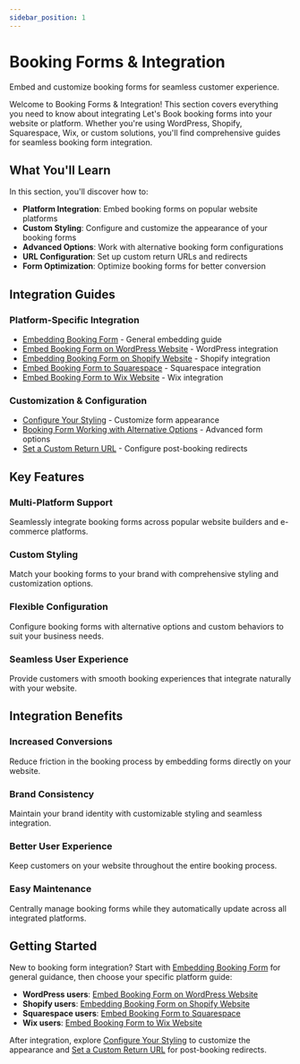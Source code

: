 ```yaml
---
sidebar_position: 1
---
```


# Booking Forms & Integration

Embed and customize booking forms for seamless customer experience.

Welcome to Booking Forms & Integration! This section covers everything you need to know about integrating Let's Book booking forms into your website or platform. Whether you're using WordPress, Shopify, Squarespace, Wix, or custom solutions, you'll find comprehensive guides for seamless booking form integration.

## What You'll Learn

In this section, you'll discover how to:

- **Platform Integration**: Embed booking forms on popular website platforms
- **Custom Styling**: Configure and customize the appearance of your booking forms
- **Advanced Options**: Work with alternative booking form configurations
- **URL Configuration**: Set up custom return URLs and redirects
- **Form Optimization**: Optimize booking forms for better conversion

## Integration Guides

### Platform-Specific Integration

- [Embedding Booking Form](embedding-booking-form.md) - General embedding guide
- [Embed Booking Form on WordPress Website](embed-booking-form-on-wordpress-website.md) - WordPress integration
- [Embedding Booking Form on Shopify Website](embedding-booking-form-on-shopify-website.md) - Shopify integration
- [Embed Booking Form to Squarespace](embed-booking-form-to-squarespace.md) - Squarespace integration
- [Embed Booking Form to Wix Website](embed-booking-form-to-wix-website.md) - Wix integration

### Customization & Configuration

- [Configure Your Styling](configure-your-styling.md) - Customize form appearance
- [Booking Form Working with Alternative Options](booking-form-working-with-alternative-options.md) - Advanced form options
- [Set a Custom Return URL](set-a-custom-return-url.md) - Configure post-booking redirects

## Key Features

### Multi-Platform Support

Seamlessly integrate booking forms across popular website builders and e-commerce platforms.

### Custom Styling

Match your booking forms to your brand with comprehensive styling and customization options.

### Flexible Configuration

Configure booking forms with alternative options and custom behaviors to suit your business needs.

### Seamless User Experience

Provide customers with smooth booking experiences that integrate naturally with your website.

## Integration Benefits

### Increased Conversions

Reduce friction in the booking process by embedding forms directly on your website.

### Brand Consistency

Maintain your brand identity with customizable styling and seamless integration.

### Better User Experience

Keep customers on your website throughout the entire booking process.

### Easy Maintenance

Centrally manage booking forms while they automatically update across all integrated platforms.

## Getting Started

New to booking form integration? Start with [Embedding Booking Form](embedding-booking-form.md) for general guidance, then choose your specific platform guide:

- **WordPress users**: [Embed Booking Form on WordPress Website](embed-booking-form-on-wordpress-website.md)
- **Shopify users**: [Embedding Booking Form on Shopify Website](embedding-booking-form-on-shopify-website.md)
- **Squarespace users**: [Embed Booking Form to Squarespace](embed-booking-form-to-squarespace.md)
- **Wix users**: [Embed Booking Form to Wix Website](embed-booking-form-to-wix-website.md)

After integration, explore [Configure Your Styling](configure-your-styling.md) to customize the appearance and [Set a Custom Return URL](set-a-custom-return-url.md) for post-booking redirects.
